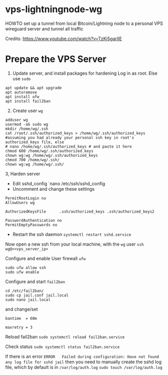 # vps-lightningnode-wg
HOWTO set up a tunnel from local Bitcoin/Lightning node to a personal VPS wireguard server and tunnel all traffic

Credits: https://www.youtube.com/watch?v=TzKj5garlIE

# Prepare the VPS Server

1. Update server, and install packages for hardening
Log in as root. Else use `sudo`
```
apt update && apt upgrade
apt autoremove
apt install ufw
apt install fail2ban
```

2. Create user `wg` 
```
adduser wg
usermod -aG sudo wg
mkdir /home/wg/.ssh
cat /root/.ssh/authorized_keys > /home/wg/.ssh/authorized_keys  #assuming you had already your personal ssh key in root's authorized_keys file, else
# nano /home/wg/.ssh/authorized_keys # and paste it here
chmod 600 /home/wg/.ssh/authorized_keys 
chown wg:wg /home/wg/.ssh/authorized_keys 
chmod 700 /home/wg/.ssh/
chown wg:wg /home/wg/.ssh/
```

3, Harden server 

- Edit sshd_config `nano /etc/ssh/sshd_config 
- Uncomment and change these settings
```
PermitRootLogin no
AllowUsers wg

AuthorizedKeysFile      .ssh/authorized_keys .ssh/authorized_keys2

PasswordAuthentication no
PermitEmptyPasswords no
```

- Restart the ssh daemon 
`systemctl restart sshd.service`


Now open a new ssh from your local machine, with the `wg` user 
`ssh wg@<<vps_server_ip>`

Configure and enable User firewall `ufw`
```
sudo ufw allow ssh
sudo ufw enable
```

Configure and start `fail2ban`
```
cd /etc/fail2ban/
sudo cp jail.conf jail.local
sudo nano jail.local
```

and change/set
``` 
bantime  = 60m

maxretry = 3

```

Reload fail2ban
`sudo systemctl reload fail2ban.service`

Check status
`sudo systemctl status fail2ban.service`

If there is an error `ERROR   Failed during configuration: Have not found any log file for sshd jail` then you need to manually create the sshd log file, which by default is in `/var/log/auth.log`
`sudo touch /var/log/auth.log` 

